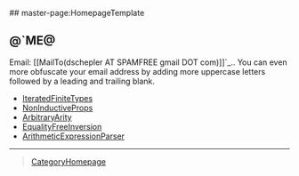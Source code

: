 \#\# master-page:HomepageTemplate

@\`ME@
------

Email: \[\[MailTo(dschepler AT SPAMFREE gmail DOT com)\]\]\`\_.. You can even more obfuscate your email address by adding more uppercase letters followed by a leading and trailing blank.

-   [IteratedFiniteTypes](IteratedFiniteTypes)
-   [NonInductiveProps](NonInductiveProps)
-   [ArbitraryArity](ArbitraryArity)
-   [EqualityFreeInversion](EqualityFreeInversion)
-   [ArithmeticExpressionParser](ArithmeticExpressionParser)

------------------------------------------------------------------------

> [CategoryHomepage](CategoryHomepage)
